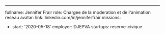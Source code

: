 ---
fullname: Jennifer Frair
role: Chargee de la moderation et de l'animation reseau
avatar:
link: linkedin.com/in/jenniferfrair
missions:
  - start: '2020-05-18'
    employer: DJEPVA
startups: reserve-civique
  

